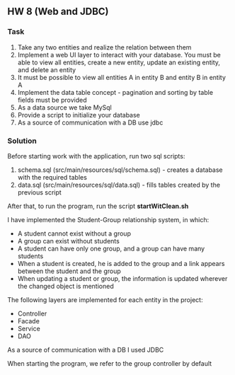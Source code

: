 ## HW 8 (Web and JDBC)

### Task

1. Take any two entities and realize the relation between them
2. Implement a web UI layer to interact with your database. You must be able to view all entities, create a new entity, update an existing entity, and delete an entity
3. It must be possible to view all entities A in entity B and entity B in entity A
4. Implement the data table concept - pagination and sorting by table fields must be provided
6. As a data source we take MySql
7. Provide a script to initialize your database
8. As a source of communication with a DB use jdbc

### Solution

Before starting work with the application, run two sql scripts:
1. schema.sql (src/main/resources/sql/schema.sql) - creates a database with the required tables
2. data.sql (src/main/resources/sql/data.sql) - fills tables created by the previous script

After that, to run the program, run the script **startWitClean.sh**

I have implemented the Student-Group relationship system, in which:
- A student cannot exist without a group
- A group can exist without students
- A student can have only one group, and a group can have many students
- When a student is created, he is added to the group and a link appears between the student and the group
- When updating a student or group, the information is updated wherever the changed object is mentioned

The following layers are implemented for each entity in the project:
- Controller
- Facade
- Service
- DAO

As a source of communication with a DB I used JDBC

When starting the program, we refer to the group controller by default
